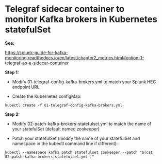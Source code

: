 # Telegraf sidecar container to monitor Kafka brokers in Kubernetes statefulSet

**See:**

https://splunk-guide-for-kafka-monitoring.readthedocs.io/en/latest/chapter2_metrics.html#option-1-telegraf-as-a-sidecar-container

**Step 1:**

- Modify 01-telegraf-config-kafka-brokers.yml to match your Splunk HEC endpoint URL

- Create the Kubernetes configMap:

```
kubectl create -f 01-telegraf-config-kafka-brokers.yml
```

**Step 2:**

- Modify 02-patch-kafka-brokers-statefulset.yml to match the name of your statefulSet (default named zookeeper)

- Patch your statefulSet (modify the name of your statefulSet and namespace in the kubectl command line if different):

```
kubectl --namespace kafka patch statefulset zookeeper --patch "$(cat 02-patch-kafka-brokers-statefulset.yml )"
```
